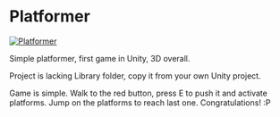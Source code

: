 # Platformer

<a href="https://imgflip.com/gif/294g9p"><img src="https://i.imgflip.com/294g9p.gif" title="Platformer"/></a>

Simple platformer, first game in Unity, 3D overall.

Project is lacking Library folder, copy it from your own Unity project.

Game is simple. Walk to the red button, press E to push it and activate platforms.
Jump on the platforms to reach last one. Congratulations! :P
